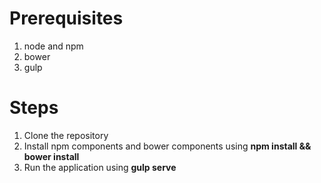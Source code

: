 Prerequisites
=============
1. node and npm
2. bower
3. gulp

Steps
========

1. Clone the repository
2. Install npm components and bower components using **npm install && bower install**
3. Run the application using **gulp serve**
